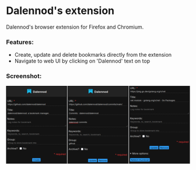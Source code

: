 # Dalennod's extension

Dalennod's browser extension for Firefox and Chromium.

### Features:

- Create, update and delete bookmarks directly from the extension
- Navigate to web UI by clicking on 'Dalennod' text on top

### Screenshot:
![Browser extension](./screenshot/ff-ext.png)
